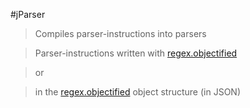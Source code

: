 #jParser
> Compiles parser-instructions into parsers

> Parser-instructions written with [regex.objectified](https://github.com/JavaScript-AI/regex.objectified)

> or

> in the [regex.objectified](https://github.com/JavaScript-AI/regex.objectified) object structure (in JSON)
